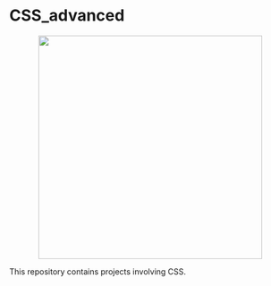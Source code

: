 # CSS_advanced




<p align="center">

  <img src="https://s3.eu-west-3.amazonaws.com/hbtn.intranet/uploads/medias/2019/12/ce6718f1b55e6c1580c6.jpg?X-Amz-Algorithm=AWS4-HMAC-SHA256&X-Amz-Credential=AKIA4MYA5JM5DUTZGMZG%2F20230623%2Feu-west-3%2Fs3%2Faws4_request&X-Amz-Date=20230623T010214Z&X-Amz-Expires=86400&X-Amz-SignedHeaders=host&X-Amz-Signature=b36fc46970c7370a0c9ca2c0e8656eec3bd1af346e5827ab2e1ee06c91774877" width="400\"/>

<br>

This repository contains projects involving CSS.
